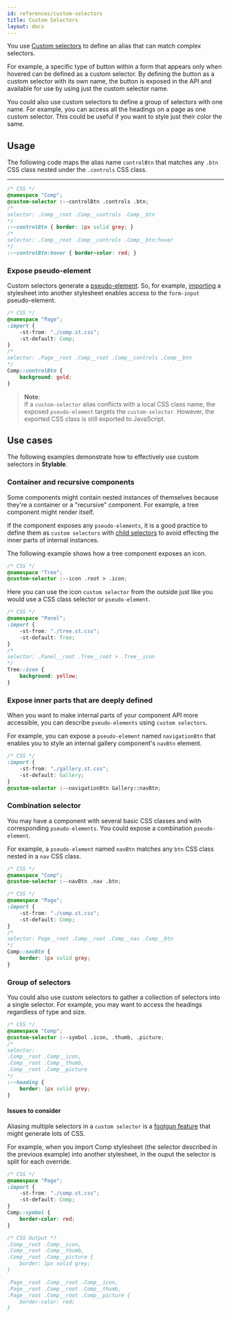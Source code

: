 ```yaml
---
id: references/custom-selectors
title: Custom Selectors
layout: docs
---
```


You use [Custom selectors](https://drafts.csswg.org/css-extensions/#custom-selectors) to define an alias that can match complex selectors. 

For example, a specific type of button within a form that appears only when hovered can be defined as a custom selector. By defining the button as a custom selector with its own name, the button is exposed in the API and available for use by using just the custom selector name.

You could also use custom selectors to define a group of selectors with one name. For example, you can access all the headings on a page as one custom selector. This could be useful if you want to style just their color the same.

## Usage

The following code maps the alias name `controlBtn` that matches any `.btn` CSS class nested under the `.controls` CSS class.

****
```css
/* CSS */
@namespace "Comp";
@custom-selector :--controlBtn .controls .btn;
/* 
selector: .Comp__root .Comp__controls .Comp__btn 
*/
:--controlBtn { border: 1px solid grey; }
/* 
selector: .Comp__root .Comp__controls .Comp__btn:hover 
*/
:--controlBtn:hover { border-color: red; }
```

### Expose pseudo-element

Custom selectors generate a [pseudo-element](./pseudo-elements.md). So, for example, [importing](./imports.md) a stylesheet into another stylesheet enables access to the `form-input` pseudo-element.

```css
/* CSS */
@namespace "Page";
:import {
    -st-from: "./comp.st.css";
    -st-default: Comp;
}
/*
selector: .Page__root .Comp__root .Comp__controls .Comp__btn
*/
Comp::controlBtn { 
    background: gold; 
}
```

> **Note**:    
> If a `custom-selector` alias conflicts with a local CSS class name, the exposed `pseudo-element` targets the `custom-selector`. However, the exported CSS class is still exported to JavaScript.

## Use cases

The following examples demonstrate how to effectively use custom selectors in **Stylable**.

### Container and recursive components

Some components might contain nested instances of themselves because they're a container or a "recursive" component. For example, a tree component might render itself. 

If the component exposes any `pseudo-elements`, it is a good practice to define them as `custom selectors` with [child selectors](https://developer.mozilla.org/en-US/docs/Web/CSS/Child_selectors) to avoid effecting the inner parts of internal instances.

The following example shows how a tree component exposes an icon.

```css
/* CSS */
@namespace "Tree";
@custom-selector :--icon .root > .icon;
```

Here you can use the icon `custom selector` from the outside just like you would use a CSS class selector or `pseudo-element`.

```css
/* CSS */
@namespace "Panel";
:import {
    -st-from: "./tree.st.css";
    -st-default: Tree;
}
/*
selector: .Panel__root .Tree__root > .Tree__icon
*/
Tree::icon {
    background: yellow;
}
```

### Expose inner parts that are deeply defined

When you want to make internal parts of your component API more accessible, you can describe `pseudo-elements` using `custom selectors`.

For example, you can expose a `pseudo-element` named `navigationBtn` that enables you to style an internal gallery component's `navBtn` element.

```css
/* CSS */
:import {
    -st-from: "./gallery.st.css";
    -st-default: Gallery;
}
@custom-selector :--navigationBtn Gallery::navBtn;
```

### Combination selector

You may have a component with several basic CSS classes and with corresponding `pseudo-elements`. You could expose a combination `pseudo-element`.

For example, a `pseudo-element` named `navBtn` matches any `btn` CSS class nested in a `nav` CSS class.

```css
/* CSS */
@namespace "Comp";
@custom-selector :--navBtn .nav .btn;
```

```css
/* CSS */
@namespace "Page";
:import {
    -st-from: "./comp.st.css";
    -st-default: Comp;
}
/*
selector: Page__root .Comp__root .Comp__nav .Comp__btn
*/
Comp::navBtn { 
    border: 1px solid grey; 
}
```

### Group of selectors

You could also use custom selectors to gather a collection of selectors into a single selector. For example, you may want to access the headings regardless of type and size.

```css
/* CSS */
@namespace "Comp";
@custom-selector :--symbol .icon, .thumb, .picture;
/*
selector: 
.Comp__root .Comp__icon, 
.Comp__root .Comp__thumb, 
.Comp__root .Comp__picture
*/
:--heading { 
    border: 1px solid grey; 
}
```

#### Issues to consider

Aliasing multiple selectors in a `custom selector` is a [footgun feature](https://en.wiktionary.org/wiki/footgun#English) that might generate lots of CSS.

For example, when you import Comp stylesheet (the selector described in the previous example) into another stylesheet, in the ouput the selector is split for each override.

```css
/* CSS */
@namespace "Page";
:import {
    -st-from: "./comp.st.css";
    -st-default: Comp;
}
Comp::symbol { 
    border-color: red; 
}
```

```css
/* CSS Output *?
.Comp__root .Comp__icon, 
.Comp__root .Comp__thumb, 
.Comp__root .Comp__picture {
    border: 1px solid grey; 
}

.Page__root .Comp__root .Comp__icon, 
.Page__root .Comp__root .Comp__thumb, 
.Page__root .Comp__root .Comp__picture {
    border-color: red;
}
```
